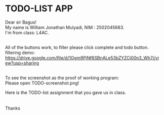 <h1>TODO-LIST APP</h1>

Dear sir Bagus!<br>
My name is William Jonathan Mulyadi, NIM : 2502045683.<br>
I'm from class: L4AC.<br>


<br> All of the buttons work, to filter please click complete and todo button.<br>
filtering demo: https://drive.google.com/file/d/1Ggm9PjNf6SBnALe53bZYZCj00n3_Wh7i/view?usp=sharing <br>


<br> To see the screenshot as the proof of working program:<br>
Please open TODO-screenshot.png! <br>

Here is the TODO-list assignment that you gave us in class.<br>
<br><br>
Thanks
